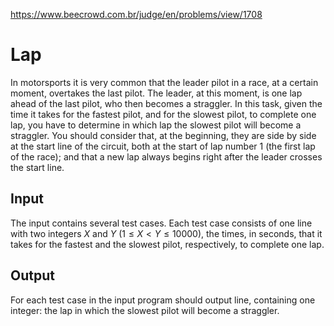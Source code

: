 https://www.beecrowd.com.br/judge/en/problems/view/1708

# Lap

In motorsports it is very common that the leader pilot in a race, at a certain
moment, overtakes the last pilot. The leader, at this moment, is one lap ahead
of the last pilot, who then becomes a straggler. In this task, given the time
it takes for the fastest pilot, and for the slowest pilot, to complete one
lap, you have to determine in which lap the slowest pilot will become a
straggler. You should consider that, at the beginning, they are side by side
at the start line of the circuit, both at the start of lap number 1 (the first
lap of the race); and that a new lap always begins right after the leader
crosses the start line.

## Input

The input contains several test cases. Each test case consists of one line
with two integers $X$ and $Y$ $(1 \leq X < Y \leq 10000)$, the times, in
seconds, that it takes for the fastest and the slowest pilot, respectively, to
complete one lap.

## Output

For each test case in the input program should output line, containing one
integer: the lap in which the slowest pilot will become a straggler.

